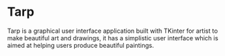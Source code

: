 # Tarp
Tarp is a graphical user interface application built with TKinter for artist to make beautiful art and drawings, it has a simplistic user interface which is aimed at helping users produce beautiful paintings.

